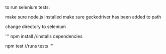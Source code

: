 to run selenium tests:

make sure node.js installed
make sure geckodriver has been added to path

change directory to selenium

'''
npm install //installs dependencies

npm test //runs tests
'''